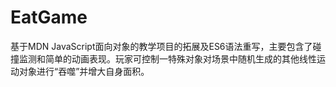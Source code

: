 # EatGame
基于MDN JavaScript面向对象的教学项目的拓展及ES6语法重写，主要包含了碰撞监测和简单的动画表现。玩家可控制一特殊对象对场景中随机生成的其他线性运动对象进行“吞噬”并增大自身面积。

